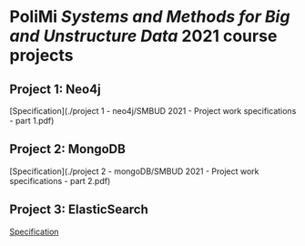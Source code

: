 # PoliMi ***Systems and Methods for Big and Unstructure Data*** 2021 course projects

## Project 1: Neo4j
[Specification](./project 1 - neo4j/SMBUD 2021 - Project work specifications - part 1.pdf)

## Project 2: MongoDB
[Specification](./project 2 - mongoDB/SMBUD 2021 - Project work specifications - part 2.pdf)

## Project 3: ElasticSearch
[Specification]()

